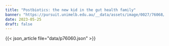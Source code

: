 ```yaml
---
title: "Postbiotics: the new kid in the gut health family"
banner: "https://pursuit.unimelb.edu.au/__data/assets/image/0027/76068/Postbiotics-the-new-kid-in-the-gut-health-family_f4e4f7b5-5168-4160-9884-e130950403d0.jpg"
date: 2023-05-25
draft: false
---
```


{{< json_article file="data/p76060.json" >}}